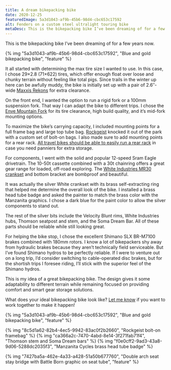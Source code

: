 ```yaml
---
title: A dream bikepacking bike
date: 2020-12-25
featuredImage: 5a3d1043-af9b-45b6-98d4-cbc653c17592
alt: Fenders on a custom steel ultralight touring bike
metaDesc: This is the bikepacking bike I’ve been dreaming of for a few years now.
---
```

This is the bikepacking bike I’ve been dreaming of for a few years now.

{% img "5a3d1043-af9b-45b6-98d4-cbc653c17592", "Blue and gold bikepacking bike", "feature" %}

It all started with determining the max tire size I wanted to use. In this case, I chose 29×2.8 (71×622) tires, which offer enough float over loose and chunky terrain without feeling like total pigs. Since trails in the winter up here can be awfully muddy, the bike is initially set up with a pair of 2.6″-wide [Maxxis Rekons](https://www.maxxis.com/catalog/tire-559-140-rekon) for extra clearance.

On the front end, I wanted the option to run a rigid fork or a 100mm suspension fork. That way I can adapt the bike to different trips. I chose the [Enve Mountain Fork](https://www.enve.com/en/products/mountain-fork/) for its tire clearance, high build quality, and it’s mid-fork mounting options.

To maximize the bike’s carrying capacity, I included mounting points for a full frame bag and large top tube bag. [Rockgeist](https://rockgeist.com/) knocked it out of the park with a custom set of bolt-on bags. I also made sure to add mounting points for a rear rack. [All travel bikes should be able to easily run a rear rack](https://manzanitacycles.com/in-defense-of-panniers/) in case you need panniers for extra storage.

For components, I went with the solid and popular 12-speed Sram Eagle drivetrain. The 10-50t cassette combined with a 30t chainring offers a great gear range for loaded, off-road exploring. The [White Industries MR30 crankset](http://www.whiteind.com/crankm30) and bottom bracket are bombproof and beautiful.

It was actually the silver White crankset with its brass self-extracting ring that helped me determine the overall look of the bike. I installed a brass head tube badge and asked the painter to match the brass color with the Manzanita graphics. I chose a dark blue for the paint color to allow the silver components to stand out.

The rest of the silver bits include the Velocity Blunt rims, White Industries hubs, Thomson seatpost and stem, and the Soma Dream Bar. All of these parts should be reliable while still looking great.

For helping the bike stop, I chose the excellent Shimano SLX BR-M7100 brakes combined with 180mm rotors. I know a lot of bikepackers shy away from hydraulic brakes because they aren’t technically field serviceable. But I’ve found Shimano hydros to be perfectly reliable. If I were to venture out on a long trip, I’d consider switching to cable-operated disc brakes, but for the shortish trips I foresee riding, I’ll stick with the superior feel of the Shimano hydros.

This is my idea of a great bikepacking bike. The design gives it some adaptability to different terrain while remaining focused on providing comfort and smart gear storage solutions.

What does your ideal bikepacking bike look like? [Let me know](https://manzanitacycles.com/contact/) if you want to work together to make it happen!

{% img "5a3d1043-af9b-45b6-98d4-cbc653c17592", "Blue and gold bikepacking bike", "feature" %}

<div class="feature grid">
{% img "8c5d1a62-82b4-4ec5-9942-83ac0f2b2660", "Rockgeist bolt-on framebag" %}
{% img "ca366a2c-7470-4abd-8e14-3f271fab71f4", "Thomson stem and Soma Dream bars" %}
{% img "f0e0cff2-9ad3-43a8-9d06-5288dc2035f3", "Manzanita Cycles brass head tube badge" %}
</div>

{% img "7427ba5a-462e-4a33-a428-51a50b677760", "Double arch seat stay bridge with Battle Born graphic on seat tube", "feature" %}



